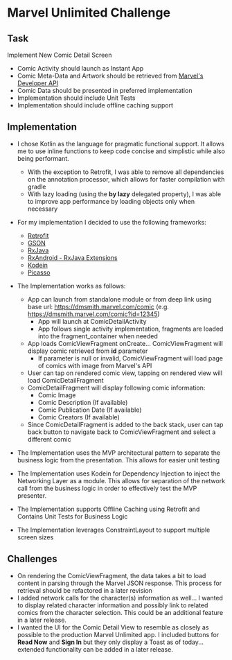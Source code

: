 # Marvel Unlimited Challenge

## Task
Implement New Comic Detail Screen
  - Comic Activity should launch as Instant App
  - Comic Meta-Data and Artwork should be retrieved from [Marvel's Developer API](developer.marvel.com)
  - Comic Data should be presented in preferred implementation
  - Implementation should include Unit Tests
  - Implementation should include offline caching support

## Implementation
  - I chose Kotlin as the language for pragmatic functional support. It allows me to use inline functions to keep code concise and simplistic while also being performant.
    - With the exception to Retrofit, I was able to remove all dependencies on the annotation processor, which allows for faster compilation with gradle
    - With lazy loading (using the **by lazy** delegated property), I was able to improve app performance by loading objects only when necessary
  
  - For my implementation I decided to use the following frameworks:
    - [Retrofit](https://square.github.io/retrofit/)
    - [GSON](https://github.com/google/gson)
    - [RxJava](https://github.com/ReactiveX/RxJava)
    - [RxAndroid - RxJava Extensions](https://github.com/ReactiveX/RxAndroid)
    - [Kodein](http://kodein.org/Kodein-DI/)
    - [Picasso](http://square.github.io/picasso/)
    
 - The Implementation works as follows:
   - App can launch from standalone module or from deep link using base url: https://dmsmith.marvel.com/comic (e.g. https://dmsmith.marvel.com/comic?id=12345)
     - App will launch at ComicDetailActivity
     - App follows single activity implementation, fragments are loaded into the fragment_container when needed
   - App loads ComicViewFragment onCreate... ComicViewFragment will display comic retrieved from **id** parameter
     - If parameter is null or invalid, ComicViewFragment will load page of comics with image from Marvel's API
   - User can tap on rendered comic view, tapping on rendered view will load ComicDetailFragment
   - ComicDetailFragment will display following comic information:
     - Comic Image
     - Comic Description (If available)
     - Comic Publication Date (If available)
     - Comic Creators (If available)
   - Since ComicDetailFragment is added to the back stack, user can tap back button to navigate back to ComicViewFragment and select a different comic
 
- The Implementation uses the MVP architectural pattern to separate the business logic from the presentation. This allows for easier unit testing
- The Implementation uses Kodein for Dependency Injection to inject the Networking Layer as a module. This allows for separation of the network call from the business logic in order to effectively test the MVP presenter.
- The Implementation supports Offline Caching using Retrofit and Contains Unit Tests for Business Logic
- The Implementation leverages ConstraintLayout to support multiple screen sizes
   
## Challenges
  - On rendering the ComicViewFragment, the data takes a bit to load content in parsing through the Marvel JSON response. This process for retrieval should be refactored in a later revision
  - I added network calls for the character(s) information as well... I wanted to display related character information and possibly link to related comics from the character selection. This could be an additional feature in a later release.
  - I wanted the UI for the Comic Detail View to resemble as closely as possible to the production Marvel Unlimited app. I included buttons for **Read Now** and **Sign In** but they only display a Toast as of today... extended functionality can be added in a later release.
   
